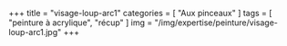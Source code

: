 +++
title = "visage-loup-arc1"
categories = [ "Aux pinceaux" ]
tags = [ "peinture à acrylique", "récup" ]
img = "/img/expertise/peinture/visage-loup-arc1.jpg"
+++